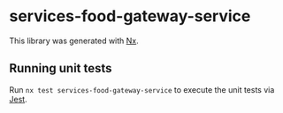# services-food-gateway-service

This library was generated with [Nx](https://nx.dev).

## Running unit tests

Run `nx test services-food-gateway-service` to execute the unit tests via [Jest](https://jestjs.io).
